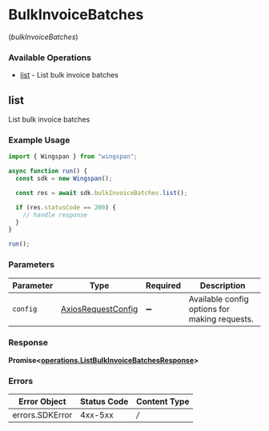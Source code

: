 # BulkInvoiceBatches
(*bulkInvoiceBatches*)

### Available Operations

* [list](#list) - List bulk invoice batches

## list

List bulk invoice batches

### Example Usage

```typescript
import { Wingspan } from "wingspan";

async function run() {
  const sdk = new Wingspan();

  const res = await sdk.bulkInvoiceBatches.list();

  if (res.statusCode == 200) {
    // handle response
  }
}

run();
```

### Parameters

| Parameter                                                    | Type                                                         | Required                                                     | Description                                                  |
| ------------------------------------------------------------ | ------------------------------------------------------------ | ------------------------------------------------------------ | ------------------------------------------------------------ |
| `config`                                                     | [AxiosRequestConfig](https://axios-http.com/docs/req_config) | :heavy_minus_sign:                                           | Available config options for making requests.                |


### Response

**Promise<[operations.ListBulkInvoiceBatchesResponse](../../sdk/models/operations/listbulkinvoicebatchesresponse.md)>**
### Errors

| Error Object    | Status Code     | Content Type    |
| --------------- | --------------- | --------------- |
| errors.SDKError | 4xx-5xx         | */*             |
